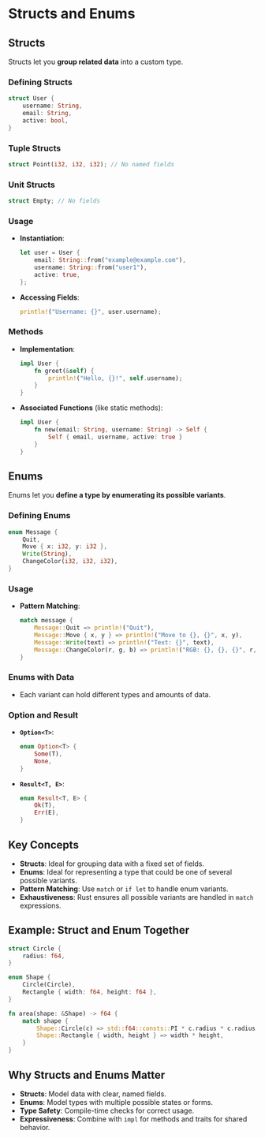 # Structs and Enums

## Structs
Structs let you **group related data** into a custom type.

### Defining Structs
```rust
struct User {
    username: String,
    email: String,
    active: bool,
}
```

### Tuple Structs
```rust
struct Point(i32, i32, i32); // No named fields
```

### Unit Structs
```rust
struct Empty; // No fields
```

### Usage
- **Instantiation**:
  ```rust
  let user = User {
      email: String::from("example@example.com"),
      username: String::from("user1"),
      active: true,
  };
  ```
- **Accessing Fields**:
  ```rust
  println!("Username: {}", user.username);
  ```

### Methods
- **Implementation**:
  ```rust
  impl User {
      fn greet(&self) {
          println!("Hello, {}!", self.username);
      }
  }
  ```
- **Associated Functions** (like static methods):
  ```rust
  impl User {
      fn new(email: String, username: String) -> Self {
          Self { email, username, active: true }
      }
  }
  ```

## Enums
Enums let you **define a type by enumerating its possible variants**.

### Defining Enums
```rust
enum Message {
    Quit,
    Move { x: i32, y: i32 },
    Write(String),
    ChangeColor(i32, i32, i32),
}
```

### Usage
- **Pattern Matching**:
  ```rust
  match message {
      Message::Quit => println!("Quit"),
      Message::Move { x, y } => println!("Move to {}, {}", x, y),
      Message::Write(text) => println!("Text: {}", text),
      Message::ChangeColor(r, g, b) => println!("RGB: {}, {}, {}", r, g, b),
  }
  ```

### Enums with Data
- Each variant can hold different types and amounts of data.

### Option and Result
- **`Option<T>`**:
  ```rust
  enum Option<T> {
      Some(T),
      None,
  }
  ```
- **`Result<T, E>`**:
  ```rust
  enum Result<T, E> {
      Ok(T),
      Err(E),
  }
  ```

## Key Concepts
- **Structs**: Ideal for grouping data with a fixed set of fields.
- **Enums**: Ideal for representing a type that could be one of several possible variants.
- **Pattern Matching**: Use `match` or `if let` to handle enum variants.
- **Exhaustiveness**: Rust ensures all possible variants are handled in `match` expressions.

## Example: Struct and Enum Together
```rust
struct Circle {
    radius: f64,
}

enum Shape {
    Circle(Circle),
    Rectangle { width: f64, height: f64 },
}

fn area(shape: &Shape) -> f64 {
    match shape {
        Shape::Circle(c) => std::f64::consts::PI * c.radius * c.radius,
        Shape::Rectangle { width, height } => width * height,
    }
}
```

## Why Structs and Enums Matter
- **Structs**: Model data with clear, named fields.
- **Enums**: Model types with multiple possible states or forms.
- **Type Safety**: Compile-time checks for correct usage.
- **Expressiveness**: Combine with `impl` for methods and traits for shared behavior.
